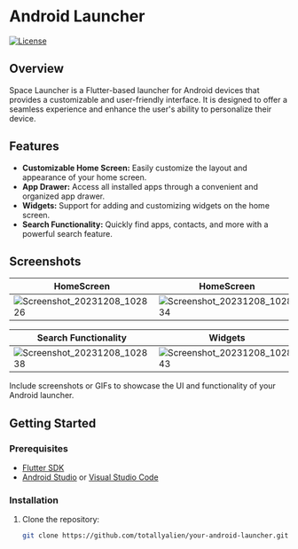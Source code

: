 # Android Launcher

[![License](https://img.shields.io/badge/license-MIT-blue.svg)](LICENSE)


## Overview

Space Launcher is a Flutter-based launcher for Android devices that provides a customizable and user-friendly interface. It is designed to offer a seamless experience and enhance the user's ability to personalize their device.

## Features

- **Customizable Home Screen:** Easily customize the layout and appearance of your home screen.
- **App Drawer:** Access all installed apps through a convenient and organized app drawer.
- **Widgets:** Support for adding and customizing widgets on the home screen.
- **Search Functionality:** Quickly find apps, contacts, and more with a powerful search feature.

## Screenshots

| HomeScreen               | HomeScreen               |
| ---------------------- | ---------------------- |
| ![Screenshot_20231208_102826](https://github.com/totallyalien/Android-Launcher/assets/97169836/a0572cb8-a9c7-4bb8-b9be-9f66d9d052ad) | ![Screenshot_20231208_102834](https://github.com/totallyalien/Android-Launcher/assets/97169836/15b6ccfd-ed40-4ae6-9f9c-2208f9139498) |

| Search Functionality               | Widgets               |
| ---------------------- | ---------------------- |
| ![Screenshot_20231208_102838](https://github.com/totallyalien/Android-Launcher/assets/97169836/12a5eb82-c7a4-49e2-9ac2-981290c2a36a) | ![Screenshot_20231208_102843](https://github.com/totallyalien/Android-Launcher/assets/97169836/0f45d119-fba1-409e-a734-abfdd5961394) |


Include screenshots or GIFs to showcase the UI and functionality of your Android launcher.

## Getting Started

### Prerequisites

- [Flutter SDK](https://flutter.dev/docs/get-started/install)
- [Android Studio](https://developer.android.com/studio) or [Visual Studio Code](https://code.visualstudio.com/)

### Installation

1. Clone the repository:

   ```bash
   git clone https://github.com/totallyalien/your-android-launcher.git
